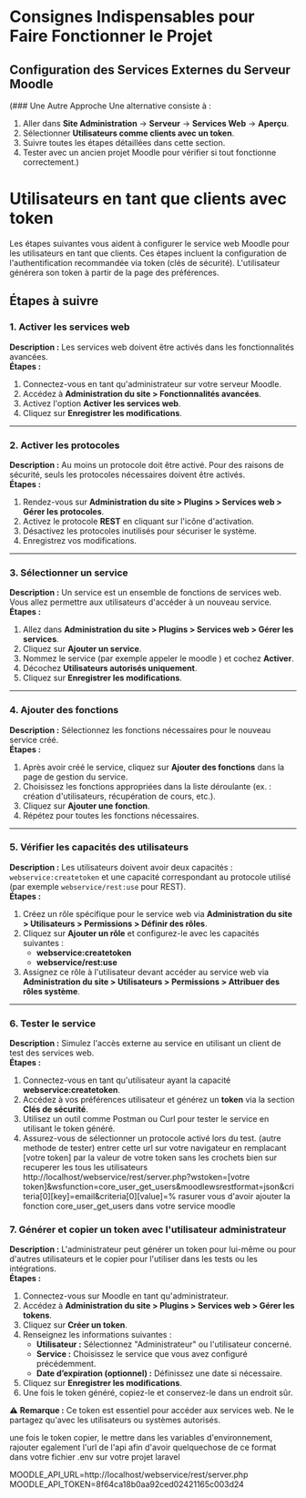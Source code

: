 

# Consignes Indispensables pour Faire Fonctionner le Projet

## Configuration des Services Externes du Serveur Moodle

(### Une Autre Approche
Une alternative consiste à :

1. Aller dans **Site Administration** → **Serveur** → **Services Web** → **Aperçu**.
2. Sélectionner **Utilisateurs comme clients avec un token**.
3. Suivre toutes les étapes détaillées dans cette section.
4. Tester avec un ancien projet Moodle pour vérifier si tout fonctionne correctement.)


# Utilisateurs en tant que clients avec token

Les étapes suivantes vous aident à configurer le service web Moodle pour les utilisateurs en tant que clients. Ces étapes incluent la configuration de l'authentification recommandée via token (clés de sécurité). L'utilisateur générera son token à partir de la page des préférences.

## Étapes à suivre

### 1. Activer les services web
**Description :** Les services web doivent être activés dans les fonctionnalités avancées.  
**Étapes :**
1. Connectez-vous en tant qu'administrateur sur votre serveur Moodle.
2. Accédez à **Administration du site > Fonctionnalités avancées**.
3. Activez l'option **Activer les services web**.
4. Cliquez sur **Enregistrer les modifications**.

---

### 2. Activer les protocoles
**Description :** Au moins un protocole doit être activé. Pour des raisons de sécurité, seuls les protocoles nécessaires doivent être activés.  
**Étapes :**
1. Rendez-vous sur **Administration du site > Plugins > Services web > Gérer les protocoles**.
2. Activez le protocole **REST** en cliquant sur l'icône d'activation.
3. Désactivez les protocoles inutilisés pour sécuriser le système.
4. Enregistrez vos modifications.

---

### 3. Sélectionner un service
**Description :** Un service est un ensemble de fonctions de services web. Vous allez permettre aux utilisateurs d'accéder à un nouveau service.  
**Étapes :**
1. Allez dans **Administration du site > Plugins > Services web > Gérer les services**.
2. Cliquez sur **Ajouter un service**.
3. Nommez le service (par exemple appeler le moodle ) et cochez **Activer**.
4. Décochez **Utilisateurs autorisés uniquement**.
5. Cliquez sur **Enregistrer les modifications**.

---

### 4. Ajouter des fonctions
**Description :** Sélectionnez les fonctions nécessaires pour le nouveau service créé.  
**Étapes :**
1. Après avoir créé le service, cliquez sur **Ajouter des fonctions** dans la page de gestion du service.
2. Choisissez les fonctions appropriées dans la liste déroulante (ex. : création d'utilisateurs, récupération de cours, etc.).
3. Cliquez sur **Ajouter une fonction**.
4. Répétez pour toutes les fonctions nécessaires.

---

### 5. Vérifier les capacités des utilisateurs
**Description :** Les utilisateurs doivent avoir deux capacités : `webservice:createtoken` et une capacité correspondant au protocole utilisé (par exemple `webservice/rest:use` pour REST).  
**Étapes :**
1. Créez un rôle spécifique pour le service web via **Administration du site > Utilisateurs > Permissions > Définir des rôles**.
2. Cliquez sur **Ajouter un rôle** et configurez-le avec les capacités suivantes :
   - **webservice:createtoken**
   - **webservice/rest:use**
3. Assignez ce rôle à l'utilisateur devant accéder au service web via **Administration du site > Utilisateurs > Permissions > Attribuer des rôles système**.

---

### 6. Tester le service
**Description :** Simulez l'accès externe au service en utilisant un client de test des services web.  
**Étapes :**
1. Connectez-vous en tant qu'utilisateur ayant la capacité **webservice:createtoken**.
2. Accédez à vos préférences utilisateur et générez un **token** via la section **Clés de sécurité**.
3. Utilisez un outil comme Postman ou Curl pour tester le service en utilisant le token généré.
4. Assurez-vous de sélectionner un protocole activé lors du test.
(autre methode de tester)
 entrer cette url sur votre navigateur en remplacant [votre token] par la valeur de votre token sans les crochets bien sur
recuperer les tous les utilisateurs
http://localhost/webservice/rest/server.php?wstoken=[votre token]&wsfunction=core_user_get_users&moodlewsrestformat=json&criteria[0][key]=email&criteria[0][value]=%
rasurer vous d'avoir ajouter la fonction core_user_get_users  dans votre service moodle


### 7. Générer et copier un token avec l'utilisateur administrateur
**Description :** L'administrateur peut générer un token pour lui-même ou pour d'autres utilisateurs et le copier pour l'utiliser dans les tests ou les intégrations.  
**Étapes :**
1. Connectez-vous sur Moodle en tant qu'administrateur.
2. Accédez à **Administration du site > Plugins > Services web > Gérer les tokens**.
3. Cliquez sur **Créer un token**.
4. Renseignez les informations suivantes :
   - **Utilisateur :** Sélectionnez "Administrateur" ou l'utilisateur concerné.
   - **Service :** Choisissez le service que vous avez configuré précédemment.
   - **Date d’expiration (optionnel) :** Définissez une date si nécessaire.
5. Cliquez sur **Enregistrer les modifications**.
6. Une fois le token généré, copiez-le et conservez-le dans un endroit sûr.

⚠️ **Remarque :** Ce token est essentiel pour accéder aux services web. Ne le partagez qu'avec les utilisateurs ou systèmes autorisés.


une fois le token copier, le mettre dans les variables d'environnement, rajouter egalement l'url de l'api afin d'avoir quelquechose de ce format dans votre fichier .env sur votre projet laravel 

MOODLE_API_URL=http://localhost/webservice/rest/server.php
MOODLE_API_TOKEN=8f64ca18b0aa92ced02421165c003d24
